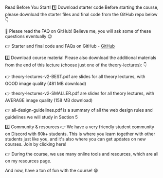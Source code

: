 Read Before You Start!
1️⃣ Download starter code
Before starting the course, please download the starter files and final code from the GitHub repo below 👇

🚨 Please read the FAQ on GitHub! Believe me, you will ask some of these questions eventually 😉

👉 Starter and final code and FAQs on GitHub - [GitHub](https://github.com/jonasschmedtmann/html-css-course)



2️⃣ Download course material
Please also download the additional materials from the end of this lecture (choose just one of the theory-lectures): 👇

👉 theory-lectures-v2-BEST.pdf are slides for all theory lectures, with GOOD image quality (481 MB download)

👉 theory-lectures-v2-SMALLER.pdf are slides for all theory lectures, with AVERAGE image quality (158 MB download)

👉 all-design-guidelines.pdf is a summary of all the web design rules and guidelines we will study in Section 5



3️⃣ Community & resources
👉 We have a very friendly student community on Discord with 60k+ students. This is where you learn together with other students just like you, and it's also where you can get updates on new courses. Join by clicking here!

👉 During the course, we use many online tools and resources, which are all on my resources page.



And now, have a ton of fun with the course! 😁